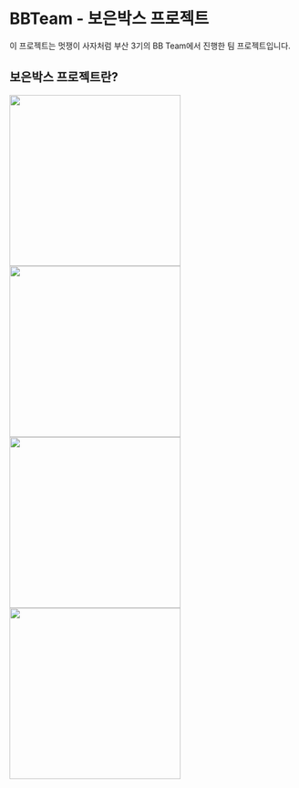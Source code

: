# BBTeam - 보은박스 프로젝트
이 프로젝트는 멋쟁이 사자처럼 부산 3기의 BB Team에서 진행한 팀 프로젝트입니다.

## 보은박스 프로젝트란?
<img src="https://user-images.githubusercontent.com/66506477/103867713-290add00-510b-11eb-83de-a47ca7cb61d0.jpg" width="300px" />
<img src="https://user-images.githubusercontent.com/66506477/103867718-2ad4a080-510b-11eb-8fd2-ebe1a67d2969.jpg" width="300px" />
<img src="https://user-images.githubusercontent.com/66506477/103867720-2ad4a080-510b-11eb-95f9-857c2b7fc579.jpg" width="300px" />
<img src="https://user-images.githubusercontent.com/66506477/103867721-2b6d3700-510b-11eb-9245-5dea6b438476.jpg" width="300px" />
